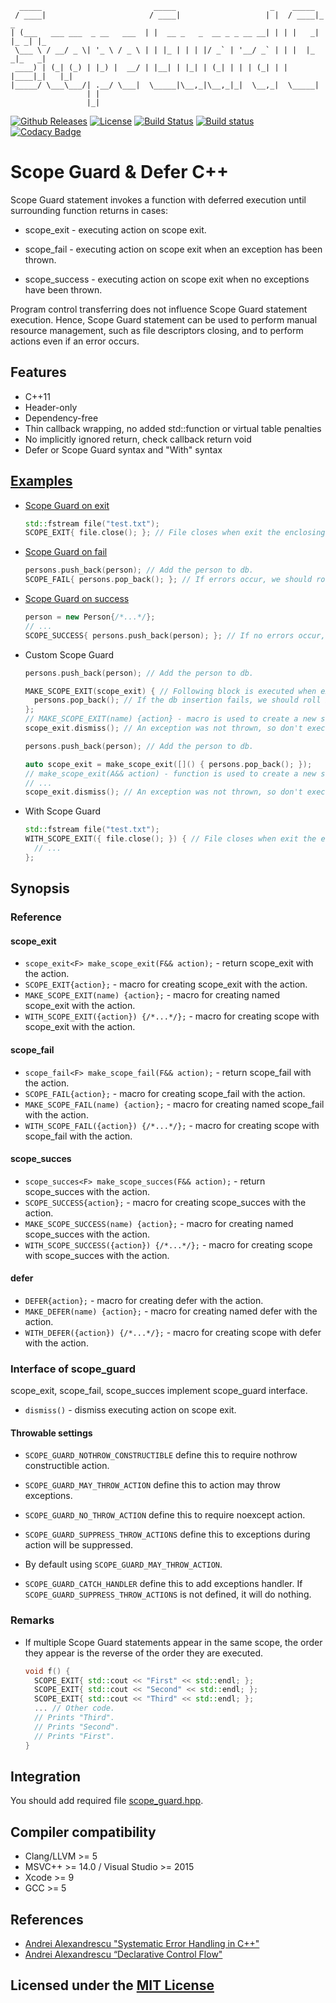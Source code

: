 ```text
  _____                         _____                     _    _____
 / ____|                       / ____|                   | |  / ____|_     _
| (___   ___ ___  _ __   ___  | |  __ _   _  __ _ _ __ __| | | |   _| |_ _| |_
 \___ \ / __/ _ \| '_ \ / _ \ | | |_ | | | |/ _` | '__/ _` | | |  |_   _|_   _|
 ____) | (_| (_) | |_) |  __/ | |__| | |_| | (_| | | | (_| | | |____|_|   |_|
|_____/ \___\___/| .__/ \___|  \_____|\__,_|\__,_|_|  \__,_|  \_____|
                 | |
                 |_|
```

[![Github Releases](https://img.shields.io/github/release/Neargye/scope_guard.svg)](https://github.com/Neargye/scope_guard/releases)
[![License](https://img.shields.io/github/license/Neargye/scope_guard.svg)](LICENSE)
[![Build Status](https://travis-ci.org/Neargye/scope_guard.svg?branch=master)](https://travis-ci.org/Neargye/scope_guard)
[![Build status](https://ci.appveyor.com/api/projects/status/yi394vgtwd0i2kco/branch/master?svg=true)](https://ci.appveyor.com/project/Neargye/scope-guard/branch/master)
[![Codacy Badge](https://api.codacy.com/project/badge/Grade/f5aa0553701f4f84bd51f2efda879972)](https://www.codacy.com/app/Neargye/scope_guard?utm_source=github.com&amp;utm_medium=referral&amp;utm_content=Neargye/scope_guard&amp;utm_campaign=Badge_Grade)

# Scope Guard & Defer C++

Scope Guard statement invokes a function with deferred execution until surrounding function returns in cases:

* scope_exit - executing action on scope exit.

* scope_fail - executing action on scope exit when an exception has been thrown.

* scope_success - executing action on scope exit when no exceptions have been thrown.

Program control transferring does not influence Scope Guard statement execution. Hence, Scope Guard statement can be used to perform manual resource management, such as file descriptors closing, and to perform actions even if an error occurs.

## Features

* C++11
* Header-only
* Dependency-free
* Thin callback wrapping, no added std::function or virtual table penalties
* No implicitly ignored return, check callback return void
* Defer or Scope Guard syntax and "With" syntax

## [Examples](example)

* [Scope Guard on exit](example/scope_exit_example.cpp)

  ```cpp
  std::fstream file("test.txt");
  SCOPE_EXIT{ file.close(); }; // File closes when exit the enclosing scope or errors occur.
  ```

* [Scope Guard on fail](example/scope_fail_example.cpp)

  ```cpp
  persons.push_back(person); // Add the person to db.
  SCOPE_FAIL{ persons.pop_back(); }; // If errors occur, we should roll back.
  ```

* [Scope Guard on success](example/scope_succes_example.cpp)

  ```cpp
  person = new Person{/*...*/};
  // ...
  SCOPE_SUCCESS{ persons.push_back(person); }; // If no errors occur, we should add the person to db.
  ```

* Custom Scope Guard

  ```cpp
  persons.push_back(person); // Add the person to db.

  MAKE_SCOPE_EXIT(scope_exit) { // Following block is executed when exit the enclosing scope or errors occur.
    persons.pop_back(); // If the db insertion fails, we should roll back.
  };
  // MAKE_SCOPE_EXIT(name) {action} - macro is used to create a new scope_exit object.
  scope_exit.dismiss(); // An exception was not thrown, so don't execute the scope_exit.
  ```

  ```cpp
  persons.push_back(person); // Add the person to db.

  auto scope_exit = make_scope_exit([]() { persons.pop_back(); });
  // make_scope_exit(A&& action) - function is used to create a new scope_exit object. It can be instantiated with a lambda function, a std::function<void()>, a functor, or a void(*)() function pointer.
  // ...
  scope_exit.dismiss(); // An exception was not thrown, so don't execute the scope_exit.
  ```

* With Scope Guard

  ```cpp
  std::fstream file("test.txt");
  WITH_SCOPE_EXIT({ file.close(); }) { // File closes when exit the enclosing with scope or errors occurs.
    // ...
  };
  ```

## Synopsis

### Reference

#### scope_exit

* `scope_exit<F> make_scope_exit(F&& action);` - return scope_exit with the action.
* `SCOPE_EXIT{action};` - macro for creating scope_exit with the action.
* `MAKE_SCOPE_EXIT(name) {action};` - macro for creating named scope_exit with the action.
* `WITH_SCOPE_EXIT({action}) {/*...*/};` - macro for creating scope with scope_exit with the action.

#### scope_fail

* `scope_fail<F> make_scope_fail(F&& action);` - return scope_fail with the action.
* `SCOPE_FAIL{action};` - macro for creating scope_fail with the action.
* `MAKE_SCOPE_FAIL(name) {action};` - macro for creating named scope_fail with the action.
* `WITH_SCOPE_FAIL({action}) {/*...*/};` - macro for creating scope with scope_fail with the action.

#### scope_succes

* `scope_succes<F> make_scope_succes(F&& action);` - return scope_succes with the action.
* `SCOPE_SUCCESS{action};` - macro for creating scope_succes with the action.
* `MAKE_SCOPE_SUCCESS(name) {action};` - macro for creating named scope_succes with the action.
* `WITH_SCOPE_SUCCESS({action}) {/*...*/};` - macro for creating scope with scope_succes with the action.

#### defer

* `DEFER{action};` - macro for creating defer with the action.
* `MAKE_DEFER(name) {action};` - macro for creating named defer with the action.
* `WITH_DEFER({action}) {/*...*/};` - macro for creating scope with defer with the action.

### Interface of scope_guard

scope_exit, scope_fail, scope_succes implement scope_guard interface.

* `dismiss()` - dismiss executing action on scope exit.

#### Throwable settings

* `SCOPE_GUARD_NOTHROW_CONSTRUCTIBLE` define this to require nothrow constructible action.

* `SCOPE_GUARD_MAY_THROW_ACTION` define this to action may throw exceptions.

* `SCOPE_GUARD_NO_THROW_ACTION` define this to require noexcept action.

* `SCOPE_GUARD_SUPPRESS_THROW_ACTIONS` define this to exceptions during action will be suppressed.

* By default using `SCOPE_GUARD_MAY_THROW_ACTION`.

* `SCOPE_GUARD_CATCH_HANDLER` define this to add exceptions handler. If `SCOPE_GUARD_SUPPRESS_THROW_ACTIONS` is not defined, it will do nothing.

### Remarks

* If multiple Scope Guard statements appear in the same scope, the order they appear is the reverse of the order they are executed.

  ```cpp
  void f() {
    SCOPE_EXIT{ std::cout << "First" << std::endl; };
    SCOPE_EXIT{ std::cout << "Second" << std::endl; };
    SCOPE_EXIT{ std::cout << "Third" << std::endl; };
    ... // Other code.
    // Prints "Third".
    // Prints "Second".
    // Prints "First".
  }
  ```

## Integration

You should add required file [scope_guard.hpp](include/scope_guard.hpp).

## Compiler compatibility

* Clang/LLVM >= 5
* MSVC++ >= 14.0 / Visual Studio >= 2015
* Xcode >= 9
* GCC >= 5

## References

* [Andrei Alexandrescu "Systematic Error Handling in C++"](https://channel9.msdn.com/Shows/Going+Deep/C-and-Beyond-2012-Andrei-Alexandrescu-Systematic-Error-Handling-in-C)
* [Andrei Alexandrescu “Declarative Control Flow"](https://youtu.be/WjTrfoiB0MQ)

## Licensed under the [MIT License](LICENSE)
